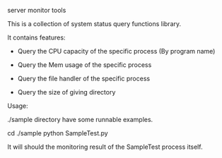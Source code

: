 server monitor tools

This is a collection of system status query functions library.

It contains features:

 * Query the CPU capacity of the specific process (By program name)
 
 * Query the Mem usage of the specific process
 
 * Query the file handler of the specific process

 * Query the size of giving directory


Usage:

./sample directory have some runnable examples.

cd ./sample
python SampleTest.py


It will should the monitoring result of the SampleTest process itself.

